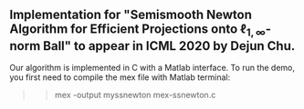 ## Implementation for "Semismooth Newton Algorithm for Efficient Projections onto $\ell_{1, \infty}$-norm Ball" to appear in ICML 2020 by Dejun Chu.

Our algorithm is implemented in C with a Matlab interface. To run the demo, you first need to compile the mex file with Matlab terminal:
   >> mex -output myssnewton mex-ssnewton.c
